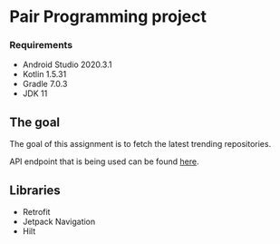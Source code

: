 # Pair Programming project

### Requirements
- Android Studio 2020.3.1
- Kotlin 1.5.31
- Gradle 7.0.3
- JDK 11

## The goal
The goal of this assignment is to fetch the latest trending repositories. 

API endpoint that is being used can be found [here](https://api.jsonbin.io/v3/b/6362787865b57a31e6aaae21).

## Libraries
- Retrofit
- Jetpack Navigation
- Hilt
